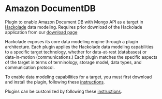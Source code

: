 # Amazon DocumentDB

Plugin to enable Amazon Document DB with Mongo API as a target in [Hackolade](https://hackolade.com) data modeling.  Requires prior download of the Hackolade application from our [download page](https://hackolade.com/download.html)

Hackolade exposes its core data modeling engine through a plugin architecture.  Each plugin applies the Hackolade data modeling capabilities to a specific target technology, whether for data-at-rest (databases) or data-in-motion (communications.)  Each plugin matches the specific aspects of the target in terms of terminology, storage model, data types, and communication protocol.

To enable data modeling capabilities for a target, you must first download and install the plugin, following these [instructions](https://hackolade.com/help/DownloadadditionalDBtargetplugin.html "Plugin download instructions").

Plugins can be customized by following these [instructions](https://hackolade.com/help/Userdefinedcustomproperties.html "Plugin customization instructions").

